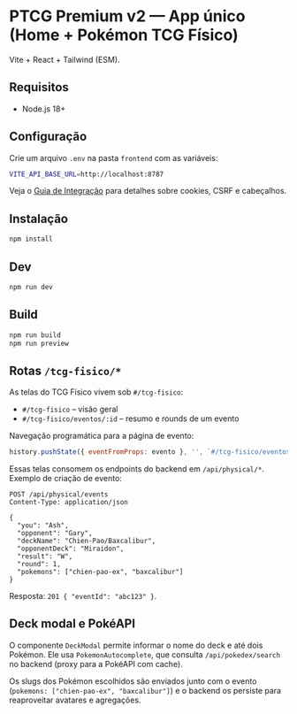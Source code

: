 # PTCG Premium v2 — App único (Home + Pokémon TCG Físico)

Vite + React + Tailwind (ESM).

## Requisitos
- Node.js 18+

## Configuração
Crie um arquivo `.env` na pasta `frontend` com as variáveis:

```sh
VITE_API_BASE_URL=http://localhost:8787
```

Veja o [Guia de Integração](docs/INTEGRATION_GUIDE.md) para detalhes sobre cookies, CSRF e cabeçalhos.

## Instalação
```bash
npm install
```

## Dev
```bash
npm run dev
```

## Build
```bash
npm run build
npm run preview
```

## Rotas `/tcg-fisico/*`
As telas do TCG Físico vivem sob `#/tcg-fisico`:

- `#/tcg-fisico` – visão geral
- `#/tcg-fisico/eventos/:id` – resumo e rounds de um evento

Navegação programática para a página de evento:

```js
history.pushState({ eventFromProps: evento }, '', `#/tcg-fisico/eventos/${evento.id}`);
```

Essas telas consomem os endpoints do backend em `/api/physical/*`. Exemplo de criação de evento:

```http
POST /api/physical/events
Content-Type: application/json

{
  "you": "Ash",
  "opponent": "Gary",
  "deckName": "Chien-Pao/Baxcalibur",
  "opponentDeck": "Miraidon",
  "result": "W",
  "round": 1,
  "pokemons": ["chien-pao-ex", "baxcalibur"]
}
```

Resposta: `201 { "eventId": "abc123" }`.

## Deck modal e PokéAPI
O componente `DeckModal` permite informar o nome do deck e até dois Pokémon. Ele usa `PokemonAutocomplete`, que consulta
`/api/pokedex/search` no backend (proxy para a PokéAPI com cache).

Os slugs dos Pokémon escolhidos são enviados junto com o evento (`pokemons: ["chien-pao-ex", "baxcalibur"]`) e o backend os
persiste para reaproveitar avatares e agregações.
